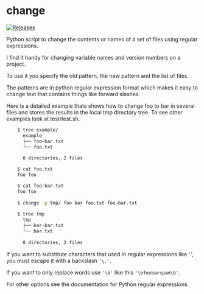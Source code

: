 # change
[![Releases](https://img.shields.io/github/release/jlinoff/change.svg?style=flat)](https://github.com/jlinoff/change/releases)

Python script to change the contents or names of a set of files using
regular expressions.

I find it handy for changing variable names and version numbers on a
project.

To use it you specify the old pattern, the new pattern and the list of
files.

The patterns are in python regular expression format which makes it
easy to change text that contains things like forward slashes.

Here is a detailed example thats shows how to change foo to bar
in several files and stores the results in the local tmp directory
tree. To see other examples look at test/test.sh.

```bash
    $ tree example/
      example
      ├── foo-bar.txt
      └── foo.txt
      
      0 directories, 2 files

    $ cat foo.txt
    foo foo

    $ cat foo-bar.txt
    foo foo
    
    $ change -p tmp/ foo bar foo.txt foo-bar.txt
    
    $ tree tmp
      tmp
      ├── bar-bar.txt
      └── bar.txt
    
      0 directories, 2 files
```


If you want to substitute characters that used in regular expressions
like '.', you must escape it with a backslash `'\.'`.

If you want to only replace words use `'\b'` like this `'\bfoobarspam\b'`.

For other options see the documentation for Python regular expressions.
